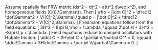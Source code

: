 Assume spatially flat FRW metric (ds^2 = dt^2 - a(t)^2 d\vec x^2), and homogeneous fields (C(t),\Gamma(t)). Then
[
\rho = |\dot C|^2 + \tfrac12 \dot\Gamma^2 + V(|C|^2,\Gamma),\quad
p = |\dot C|^2 + \tfrac12 \dot\Gamma^2 - V(|C|^2,\Gamma).
]
Friedmann equations follow from the field equations:
[ 3H^2 = 8\pi G,\rho + \Lambda, \qquad 2\dot H + 3H^2 = -8\pi G,p + \Lambda. ]
Field equations reduce to damped oscillators with Hubble friction:
[ \ddot C + 3H\dot C + \partial V/\partial C^* = 0, \qquad \ddot\Gamma + 3H\dot\Gamma + \partial V/\partial \Gamma = 0. ]